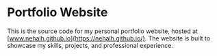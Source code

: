 # Portfolio Website

This is the source code for my personal portfolio website, hosted at [www.nehalh.github.io](https://nehalh.github.io/). The website is built to showcase my skills, projects, and professional experience.
